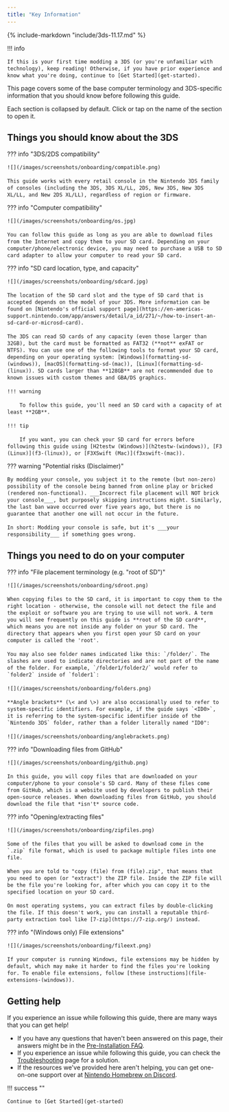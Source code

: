 ```yaml
---
title: "Key Information"
---
```


{% include-markdown "include/3ds-11.17.md" %}

!!! info

    If this is your first time modding a 3DS (or you're unfamiliar with technology), keep reading! Otherwise, if you have prior experience and know what you're doing, continue to [Get Started](get-started).

This page covers some of the base computer terminology and 3DS-specific information that you should know before following this guide.

Each section is collapsed by default. Click or tap on the name of the section to open it.

## Things you should know about the 3DS

??? info "3DS/2DS compatibility"

    ![](/images/screenshots/onboarding/compatible.png)

    This guide works with every retail console in the Nintendo 3DS family of consoles (including the 3DS, 3DS XL/LL, 2DS, New 3DS, New 3DS XL/LL, and New 2DS XL/LL), regardless of region or firmware.

??? info "Computer compatibility"

    ![](/images/screenshots/onboarding/os.jpg)

    You can follow this guide as long as you are able to download files from the Internet and copy them to your SD card. Depending on your computer/phone/electronic device, you may need to purchase a USB to SD card adapter to allow your computer to read your SD card.

??? info "SD card location, type, and capacity"

    ![](/images/screenshots/onboarding/sdcard.jpg)

    The location of the SD card slot and the type of SD card that is accepted depends on the model of your 3DS. More information can be found on [Nintendo's official support page](https://en-americas-support.nintendo.com/app/answers/detail/a_id/271/~/how-to-insert-an-sd-card-or-microsd-card).

    The 3DS can read SD cards of any capacity (even those larger than 32GB), but the card must be formatted as FAT32 (**not** exFAT or NTFS). You can use one of the following tools to format your SD card, depending on your operating system: [Windows](formatting-sd-(windows)), [macOS](formatting-sd-(mac)), [Linux](formatting-sd-(linux)). SD cards larger than **128GB** are not recommended due to known issues with custom themes and GBA/DS graphics.

    !!! warning

        To follow this guide, you'll need an SD card with a capacity of at least **2GB**.

    !!! tip

        If you want, you can check your SD card for errors before following this guide using [H2testw (Windows)](h2testw-(windows)), [F3 (Linux)](f3-(linux)), or [F3XSwift (Mac)](f3xswift-(mac)).

??? warning "Potential risks (Disclaimer)"

    By modding your console, you subject it to the remote (but non-zero) possibility of the console being banned from online play or bricked (rendered non-functional). ___Incorrect file placement will NOT brick your console___, but purposely skipping instructions might. Similarly, the last ban wave occurred over five years ago, but there is no guarantee that another one will not occur in the future.

    In short: Modding your console is safe, but it's ___your responsibility___ if something goes wrong.

## Things you need to do on your computer

??? info "File placement terminology (e.g. "root of SD")"

    ![](/images/screenshots/onboarding/sdroot.png)

    When copying files to the SD card, it is important to copy them to the right location - otherwise, the console will not detect the file and the exploit or software you are trying to use will not work. A term you will see frequently on this guide is **root of the SD card**, which means you are not inside any folder on your SD card. The directory that appears when you first open your SD card on your computer is called the 'root'.

    You may also see folder names indicated like this: `/folder/`. The slashes are used to indicate directories and are not part of the name of the folder. For example, `/folder1/folder2/` would refer to `folder2` inside of `folder1`:

    ![](/images/screenshots/onboarding/folders.png)

    **Angle brackets** (\< and \>) are also occasionally used to refer to system-specific identifiers. For example, if the guide says `<ID0>`, it is referring to the system-specific identifier inside of the `Nintendo 3DS` folder, rather than a folder literally named "ID0":

    ![](/images/screenshots/onboarding/anglebrackets.png)

??? info "Downloading files from GitHub"

    ![](/images/screenshots/onboarding/github.png)

    In this guide, you will copy files that are downloaded on your computer/phone to your console's SD card. Many of these files come from GitHub, which is a website used by developers to publish their open-source releases. When downloading files from GitHub, you should download the file that *isn't* source code.

??? info "Opening/extracting files"

    ![](/images/screenshots/onboarding/zipfiles.png)

    Some of the files that you will be asked to download come in the `.zip` file format, which is used to package multiple files into one file.

    When you are told to "copy (file) from (file).zip", that means that you need to open (or "extract") the ZIP file. Inside the ZIP file will be the file you're looking for, after which you can copy it to the specified location on your SD card.

    On most operating systems, you can extract files by double-clicking the file. If this doesn't work, you can install a reputable third-party extraction tool like [7-zip](https://7-zip.org/) instead.

??? info "(Windows only) File extensions"

    ![](/images/screenshots/onboarding/fileext.png)

    If your computer is running Windows, file extensions may be hidden by default, which may make it harder to find the files you're looking for. To enable file extensions, follow [these instructions](file-extensions-(windows)).

## Getting help

If you experience an issue while following this guide, there are many ways that you can get help!

+ If you have any questions that haven't been answered on this page, their answers might be in the [Pre-Installation FAQ](faq#pre-installation-faq).
+ If you experience an issue while following this guide, you can check the [Troubleshooting](troubleshooting) page for a solution.
+ If the resources we've provided here aren't helping, you can get one-on-one support over at [Nintendo Homebrew on Discord](https://discord.gg/MWxPgEp).

!!! success ""

    Continue to [Get Started](get-started)
